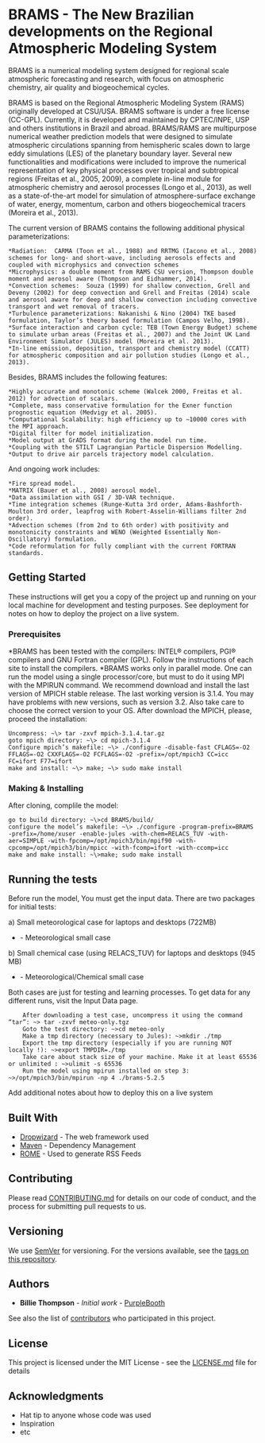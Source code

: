 # BRAMS - The New Brazilian developments on the Regional Atmospheric Modeling System

BRAMS is a numerical modeling system designed for regional scale atmospheric forecasting and research, with focus on atmospheric chemistry, air quality and biogeochemical cycles.

BRAMS is based on the Regional Atmospheric Modeling System (RAMS) originally developed at CSU/USA. BRAMS software is under a free license (CC-GPL). Currently, it is developed and maintained by CPTEC/INPE, USP and others institutions in Brazil and abroad. BRAMS/RAMS are multipurpose numerical weather prediction models that were designed to simulate atmospheric circulations spanning from hemispheric scales down to large eddy simulations (LES) of the planetary boundary layer. Several new functionalities and modifications were included to improve the numerical representation of key physical processes over tropical and subtropical regions (Freitas et al., 2005, 2009), a complete in-line module for atmospheric chemistry and aerosol processes (Longo et al., 2013), as well as a state-of-the-art model for simulation of atmosphere-surface exchange of water, energy, momentum, carbon and others biogeochemical tracers (Moreira et al., 2013).

The current version of BRAMS contains the following additional physical parameterizations:

    *Radiation:  CARMA (Toon et al., 1988) and RRTMG (Iacono et al., 2008) schemes for long- and short-wave, including aerosols effects and coupled with microphysics and convection schemes
    *Microphysics: a double moment from RAMS CSU version, Thompson double moment and aerosol aware (Thompson and Eidhammer, 2014).
    *Convection schemes:  Souza (1999) for shallow convection, Grell and Deveny (2002) for deep convection and Grell and Freitas (2014) scale and aerosol aware for deep and shallow convection including convective transport and wet removal of tracers.
    *Turbulence parameterizations: Nakanishi & Nino (2004) TKE based formulation, Taylor’s theory based formulation (Campos Velho, 1998).
    *Surface interaction and carbon cycle: TEB (Town Energy Budget) scheme to simulate urban areas (Freitas et al., 2007) and the Joint UK Land Environment Simulator (JULES) model (Moreira et al. 2013).
    *In-line emission, deposition, transport and chemistry model (CCATT) for atmospheric composition and air pollution studies (Longo et al., 2013).

Besides, BRAMS includes the following features:

    *Highly accurate and monotonic scheme (Walcek 2000, Freitas et al. 2012) for advection of scalars.
    *Complete, mass conservative formulation for the Exner function prognostic equation (Medvigy et al. 2005).
    *Computational Scalability: high efficiency up to ∼10000 cores with the MPI approach.
    *Digital filter for model initialization.
    *Model output at GrADS format during the model run time.
    *Coupling with the STILT Lagrangian Particle Dispersion Modelling.
    *Output to drive air parcels trajectory model calculation.

And ongoing work includes:

    *Fire spread model.
    *MATRIX (Bauer et al., 2008) aerosol model.
    *Data assimilation with GSI / 3D-VAR technique.
    *Time integration schemes (Runge-Kutta 3rd order, Adams-Bashforth-Moulton 3rd order, leapfrog with Robert-Asselin-Williams filter 2nd order).
    *Advection schemes (from 2nd to 6th order) with positivity and monotonicity constraints and WENO (Weighted Essentially Non-Oscillatory) formulation.
    *Code reformulation for fully compliant with the current FORTRAN standards.

## Getting Started

These instructions will get you a copy of the project up and running on your local machine for development and testing purposes. See deployment for notes on how to deploy the project on a live system.

### Prerequisites

*BRAMS has been tested with the compilers: INTEL® compilers, PGI® compilers and GNU Fortran compiler (GPL). Follow the instructions of each site to install the compilers.
*BRAMS works only in parallel mode. One can run the model using a single processor/core, but must to do it using MPI with the MPIRUN command. We recommend download and install the last version of MPICH stable release. The last working version is 3.1.4. You may have problems with new versions, such as version 3.2. Also take care to choose the correct version to your OS.
After download the MPICH, please, proceed the installation:

```
Uncompress: ~\> tar -zxvf mpich-3.1.4.tar.gz
goto mpich directory: ~\> cd mpich-3.1.4
Configure mpich’s makefile: ~\> ./configure -disable-fast CFLAGS=-O2 FFLAGS=-O2 CXXFLAGS=-O2 FCFLAGS=-O2 -prefix=/opt/mpich3 CC=icc FC=ifort F77=ifort
make and install: ~\> make; ~\> sudo make install

```


### Making & Installing

After cloning, complile the model:

```
go to build directory: ~\>cd BRAMS/build/
configure the model’s makefile: ~\> ./configure -program-prefix=BRAMS -prefix=/home/xuser -enable-jules -with-chem=RELACS_TUV -with-aer=SIMPLE -with-fpcomp=/opt/mpich3/bin/mpif90 -with-cpcomp=/opt/mpich3/bin/mpicc -with-fcomp=ifort -with-ccomp=icc
make and make install: ~\>make; sudo make install
```

## Running the tests

Before run the model, You must get the input data. There are two packages for initial tests:

a) Small meteorological case for laptops and desktops (722MB)

* [](ftp://ftp.cptec.inpe.br/brams/BRAMS/data/meteo-only.tgz) - Meteorological small case

b) Small chemical case (using RELACS_TUV) for laptops and desktops (945 MB)

* [](ftp://ftp.cptec.inpe.br/brams/BRAMS/data/meteo-chem.tgz) - Meteorological/Chemical small case

Both cases are just for testing and learning processes. To get data for any different runs, visit the Input Data page.

```
    After downloading a test case, uncompress it using the command “tar”: ~> tar -zxvf meteo-only.tgz
    Goto the test directory: ~>cd meteo-only
    Make a tmp directory (necessary to Jules): ~>mkdir ./tmp
    Export the tmp directory (especially if you are running NOT locally !): ~>export TMPDIR=./tmp
    Take care about stack size of your machine. Make it at least 65536 or unlimited : ~>ulimit -s 65536
    Run the model using mpirun installed on step 3: ~>/opt/mpich3/bin/mpirun -np 4 ./brams-5.2.5

```

Add additional notes about how to deploy this on a live system

## Built With

* [Dropwizard](http://www.dropwizard.io/1.0.2/docs/) - The web framework used
* [Maven](https://maven.apache.org/) - Dependency Management
* [ROME](https://rometools.github.io/rome/) - Used to generate RSS Feeds

## Contributing

Please read [CONTRIBUTING.md](https://gist.github.com/PurpleBooth/b24679402957c63ec426) for details on our code of conduct, and the process for submitting pull requests to us.

## Versioning

We use [SemVer](http://semver.org/) for versioning. For the versions available, see the [tags on this repository](https://github.com/your/project/tags). 

## Authors

* **Billie Thompson** - *Initial work* - [PurpleBooth](https://github.com/PurpleBooth)

See also the list of [contributors](https://github.com/your/project/contributors) who participated in this project.

## License

This project is licensed under the MIT License - see the [LICENSE.md](LICENSE.md) file for details

## Acknowledgments

* Hat tip to anyone whose code was used
* Inspiration
* etc
